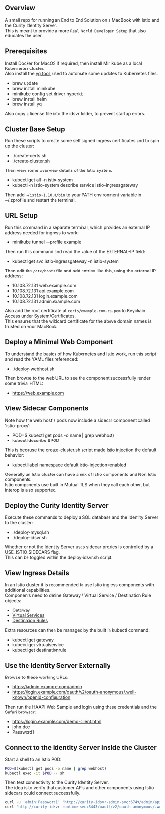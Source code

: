 ## Overview

A small repo for running an End to End Solution on a MacBook with Istio and the Curity Identity Server.\
This is meant to provide a more `Real World Developer Setup` that also educates the user.

## Prerequisites

Install Docker for MacOS if required, then install Minikube as a local Kubernetes cluster.\
Also install the [yq tool](https://github.com/mikefarah/yq), used to automate some updates to Kubernetes files.

- brew update
- brew install minikube
- minikube config set driver hyperkit
- brew install helm
- brew install yq

Also copy a license file into the idsvr folder, to prevent startup errors.

## Cluster Base Setup

Run these scripts to create some self signed ingress certificates and to spin up the cluster:

- ./create-certs.sh
- ./create-cluster.sh

Then view some overview details of the Istio system:

- kubectl get all -n istio-system
- kubectl -n istio-system describe service istio-ingressgateway

Then add `~/istio-1.10.0/bin` to your PATH environment variable in ~/.zprofile and restart the terminal.

## URL Setup

Run this command in a separate terminal, which provides an external IP address needed for ingress to work:

 - minikube tunnel --profile example

Then run this command and read the value of the EXTERNAL-IP field:

- kubectl get svc istio-ingressgateway -n istio-system

Then edit the `/etc/hosts` file and add entries like this, using the external IP address:

- 10.108.72.131 web.example.com
- 10.108.72.131 api.example.com
- 10.108.72.131 login.example.com 
- 10.108.72.131 admin.example.com 

Also add the root certificate at `certs/example.com.ca.pem` to Keychain Access under System/Certificates.\
This ensures that the wildcard certificate for the above domain names is trusted on your MacBook.

## Deploy a Minimal Web Component

To understand the basics of how Kubernetes and Istio work, run this script and read the YAML files referenced:

- ./deploy-webhost.sh

 Then browse to the web URL to see the component successfully render some trivial HTML:

- https://web.example.com

## View Sidecar Components

Note how the web host's pods now include a sidecar component called 'istio-proxy':

- POD=$(kubectl get pods -o name | grep webhost)
- kubectl describe $POD

This is because the create-cluster.sh script made Istio injection the default behavior:

- kubectl label namespace default istio-injection=enabled

Generally an Istio cluster can have a mix of Istio components and Non Istio components.\
Istio components use built in Mutual TLS when they call each other, but interop is also supported.

## Deploy the Curity Identity Server

Execute these commands to deploy a SQL database and the Identity Server to the cluster:

- ./deploy-mysql.sh
- ./deploy-idsvr.sh

Whether or not the Identity Server uses sidecar proxies is controlled by a USE_ISTIO_SIDECARS flag.\
This can be toggled within the deploy-idsvr.sh script.

## View Ingress Details

In an Istio cluster it is recommended to use Istio ingress components with additional capabilities.\
Components need to define Gateway / Virtual Service / Destination Rule objects:

- [Gateway](./base/gateway.yaml)
- [Virtual Services](./idsvr/virtualservices.yaml)
- [Destination Rules](./idsvr/destinationrules.yaml)

Extra resources can then be managed by the built in kubectl command:

- kubectl get gateway
- kubectl get virtualservice
- kubectl get destinationrule

## Use the Identity Server Externally

Browse to these working URLs:

- https://admin.example.com/admin
- https://login.example.com/oauth/v2/oauth-anonymous/.well-known/openid-configuration

Then run the HAAPI Web Sample and login using these credentials and the Safari browser:

- https://login.example.com/demo-client.html
- john.doe
- Password1

## Connect to the Identity Server Inside the Cluster

Start a shell to an Istio POD:

```bash
POD=$(kubectl get pods -o name | grep webhost)
kubectl exec -it $POD -- sh
```

Then test connectivity to the Curity Identity Server.\
The idea is to verify that customer APIs and other components using Istio sidecars could connect successfully.

```bash
curl -u 'admin:Password1' 'http://curity-idsvr-admin-svc:6749/admin/api/restconf/data?depth=unbounded&content=config'
curl 'http://curity-idsvr-runtime-svc:8443/oauth/v2/oauth-anonymous/.well-known/openid-configuration'
```